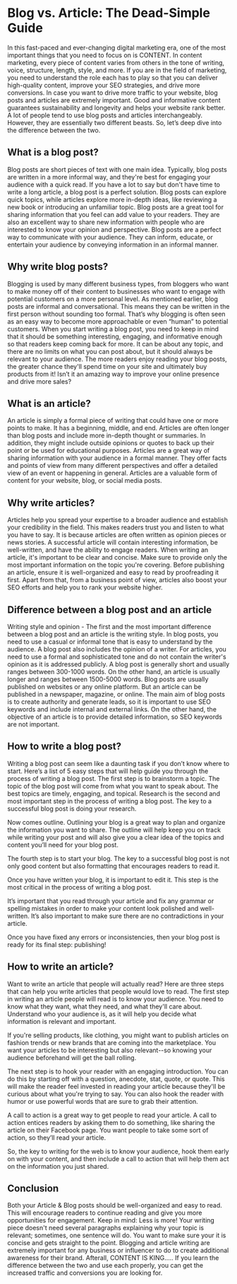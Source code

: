 # Blog vs. Article: The Dead-Simple Guide

In this fast-paced and ever-changing digital marketing era, one of the most important things that you need to focus on is CONTENT.
In content marketing, every piece of content varies from others in the tone of writing, voice, structure, length, style, and more. If you are in the field of marketing, you need to understand the role each has to play so that you can deliver high-quality content, improve your SEO strategies, and drive more conversions.
In case you want to drive more traffic to your website, blog posts and articles are extremely important. Good and informative content guarantees sustainability and longevity and helps your website rank better.
A lot of people tend to use blog posts and articles interchangeably. However, they are essentially two different beasts. So, let’s deep dive into the difference between the two.

## What is a blog post?

Blog posts are short pieces of text with one main idea. Typically, blog posts are written in a more informal way, and they're best for engaging your audience with a quick read. If you have a lot to say but don't have time to write a long article, a blog post is a perfect solution.
Blog posts can explore quick topics, while articles explore more in-depth ideas, like reviewing a new book or introducing an unfamiliar topic. Blog posts are a great tool for sharing information that you feel can add value to your readers. They are also an excellent way to share new information with people who are interested to know your opinion and perspective. Blog posts are a perfect way to communicate with your audience. They can inform, educate, or entertain your audience by conveying information in an informal manner.

## Why write blog posts?

Blogging is used by many different business types, from bloggers who want to make money off of their content to businesses who want to engage with potential customers on a more personal level.
As mentioned earlier, blog posts are informal and conversational. This means they can be written in the first person without sounding too formal. That’s why blogging is often seen as an easy way to become more approachable or even “human” to potential customers.
When you start writing a blog post, you need to keep in mind that it should be something interesting, engaging, and informative enough so that readers keep coming back for more. It can be about any topic, and there are no limits on what you can post about, but it should always be relevant to your audience.
The more readers enjoy reading your blog posts, the greater chance they'll spend time on your site and ultimately buy products from it! Isn’t it an amazing way to improve your online presence and drive more sales?

## What is an article?

An article is simply a formal piece of writing that could have one or more points to make. It has a beginning, middle, and end. Articles are often longer than blog posts and include more in-depth thought or summaries. In addition, they might include outside opinions or quotes to back up their point or be used for educational purposes. Articles are a great way of sharing information with your audience in a formal manner. They offer facts and points of view from many different perspectives and offer a detailed view of an event or happening in general. Articles are a valuable form of content for your website, blog, or social media posts.

## Why write articles?

Articles help you spread your expertise to a broader audience and establish your credibility in the field. This makes readers trust you and listen to what you have to say. It is because articles are often written as opinion pieces or news stories. A successful article will contain interesting information, be well-written, and have the ability to engage readers.
When writing an article, it's important to be clear and concise. Make sure to provide only the most important information on the topic you're covering. Before publishing an article, ensure it is well-organized and easy to read by proofreading it first.
Apart from that, from a business point of view, articles also boost your SEO efforts and help you to rank your website higher.

## Difference between a blog post and an article

Writing style and opinion - The first and the most important difference between a blog post and an article is the writing style. In blog posts, you need to use a casual or informal tone that is easy to understand by the audience. A blog post also includes the opinion of a writer.
For articles, you need to use a formal and sophisticated tone and do not contain the writer's opinion as it is addressed publicly.
A blog post is generally short and usually ranges between 300-1000 words. On the other hand, an article is usually longer and ranges between 1500-5000 words.
Blog posts are usually published on websites or any online platform. But an article can be published in a newspaper, magazine, or online.
The main aim of blog posts is to create authority and generate leads, so it is important to use SEO keywords and include internal and external links. On the other hand, the objective of an article is to provide detailed information, so SEO keywords are not important.

## How to write a blog post?

Writing a blog post can seem like a daunting task if you don’t know where to start. Here’s a list of 5 easy steps that will help guide you through the process of writing a blog post.
The first step is to brainstorm a topic. The topic of the blog post will come from what you want to speak about. The best topics are timely, engaging, and topical.
Research is the second and most important step in the process of writing a blog post. The key to a successful blog post is doing your research.

Now comes outline. Outlining your blog is a great way to plan and organize the information you want to share. The outline will help keep you on track while writing your post and will also give you a clear idea of the topics and content you’ll need for your blog post.

The fourth step is to start your blog. The key to a successful blog post is not only good content but also formatting that encourages readers to read it.

Once you have written your blog, it is important to edit it. This step is the most critical in the process of writing a blog post.

It’s important that you read through your article and fix any grammar or spelling mistakes in order to make your content look polished and well-written. It’s also important to make sure there are no contradictions in your article.

Once you have fixed any errors or inconsistencies, then your blog post is ready for its final step: publishing!

## How to write an article?

Want to write an article that people will actually read? Here are three steps that can help you write articles that people would love to read.
The first step in writing an article people will read is to know your audience. You need to know what they want, what they need, and what they'll care about. Understand who your audience is, as it will help you decide what information is relevant and important.

If you're selling products, like clothing, you might want to publish articles on fashion trends or new brands that are coming into the marketplace. You want your articles to be interesting but also relevant--so knowing your audience beforehand will get the ball rolling.

The next step is to hook your reader with an engaging introduction. You can do this by starting off with a question, anecdote, stat, quote, or quote. This will make the reader feel invested in reading your article because they'll be curious about what you're trying to say. You can also hook the reader with humor or use powerful words that are sure to grab their attention.

A call to action is a great way to get people to read your article. A call to action entices readers by asking them to do something, like sharing the article on their Facebook page. You want people to take some sort of action, so they’ll read your article.

So, the key to writing for the web is to know your audience, hook them early on with your content, and then include a call to action that will help them act on the information you just shared.

## Conclusion

Both your Article & Blog posts should be well-organized and easy to read. This will encourage readers to continue reading and give you more opportunities for engagement. Keep in mind: Less is more! Your writing piece doesn't need several paragraphs explaining why your topic is relevant; sometimes, one sentence will do. You want to make sure your it is concise and gets straight to the point.
Blogging and article writing are extremely important for any business or influencer to do to create additional awareness for their brand.
Afterall, CONTENT IS KING…..
If you learn the difference between the two and use each properly, you can get the increased traffic and conversions you are looking for.
